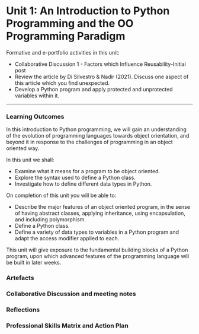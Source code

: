 # Unit 1: An Introduction to Python Programming and the OO Programming Paradigm

Formative and e-portfolio activities in this unit:
 - Collaborative Discussion 1 - Factors which Influence Reusability-Initial post
 - Review the article by Di Silvestro & Nadir (2021). Discuss one aspect of this article which you find unexpected.
 - Develop a Python program and apply protected and unprotected variables within it.

---

### Learning Outcomes
In this introduction to Python programming, we will gain an understanding of the evolution of programming languages towards object orientation, and beyond it in response to the challenges of programming in an object oriented way.
 
In this unit we shall:
 - Examine what it means for a program to be object oriented.
 - Explore the syntax used to define a Python class.
 - Investigate how to define different data types in Python.
   
On completion of this unit you will be able to:
 - Describe the major features of an object oriented program, in the sense of having abstract classes, applying inheritance, using encapsulation, and including polymorphism.
 - Define a Python class.
 - Define a variety of data types to variables in a Python program and adapt the access modifier applied to each.

This unit will give exposure to the fundamental building blocks of a Python program, upon which advanced features of the programming language will be built in later weeks.

### Artefacts
### Collaborative Discussion and meeting notes
### Reflections
### Professional Skills Matrix and Action Plan
